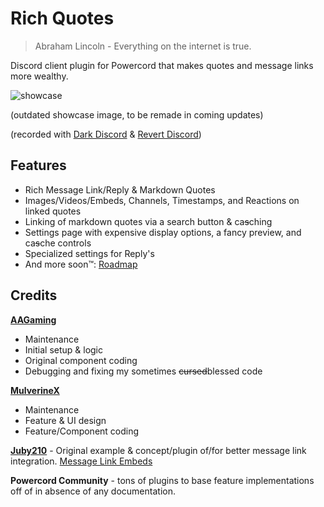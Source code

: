 # Rich Quotes

> Abraham Lincoln - Everything on the internet is true.

Discord client plugin for Powercord that makes quotes and message links more wealthy.


![showcase](https://i.imgur.com/XuonFAH.gif)

(outdated showcase image, to be remade in coming updates)

(recorded with [Dark Discord](https://github.com/Snapperito/Dark-Discord/) & [Revert Discord](https://github.com/fluffingtons/revert-discord))


## Features
 - Rich Message Link/Reply & Markdown Quotes
 - Images/Videos/Embeds, Channels, Timestamps, and Reactions on linked quotes
 - Linking of markdown quotes via a search button & ca~~s~~ching
 - Settings page with expensive display options, a fancy preview, and ca~~s~~che controls
 - Specialized settings for Reply's
 - And more soon™: [Roadmap](https://github.com/ADoesGit/rich-quotes/projects/1)

## Credits
**[AAGaming](https://github.com/ADoesGit/)**
 - Maintenance
 - Initial setup & logic
 - Original component coding
 - Debugging and fixing my sometimes ~~cursed~~blessed code

**[MulverineX](https://github.com/MulverineX)**
 - Maintenance
 - Feature & UI design
 - Feature/Component coding

**[Juby210](https://github.com/Juby210)** - Original example & concept/plugin of/for better message link integration. [Message Link Embeds](https://github.com/Juby210/message-link-embed)

**Powercord Community** - tons of plugins to base feature implementations off of in absence of any documentation.
